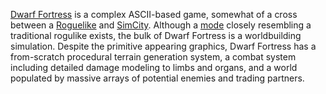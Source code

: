 [Dwarf Fortress](http://www.bay12games.com/dwarves) is a complex ASCII-based game, somewhat of a cross between a [Roguelike](http://en.wikipedia.org/wiki/Roguelike) and [SimCity](http://en.wikipedia.org/wiki/SimCity). Although a [mode](http://dwarffortresswiki.org/index.php/DF2012:Adventurer_mode) closely resembling a traditional rogulike exists, the bulk of Dwarf Fortress is a worldbuilding simulation. Despite the primitive appearing graphics, Dwarf Fortress has a from-scratch procedural terrain generation system, a combat system including detailed damage modeling to limbs and organs, and a world populated by massive arrays of potential enemies and trading partners.


